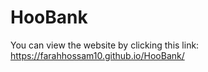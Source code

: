 # HooBank 
You can view the website by clicking this link:               
https://farahhossam10.github.io/HooBank/
